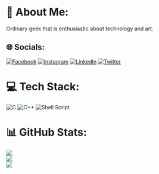 # 💫 About Me:
Ordinary geek that is enthusiastic about technology and art.


## 🌐 Socials:
[![Facebook](https://img.shields.io/badge/Facebook-%231877F2.svg?logo=Facebook&logoColor=white)](https://facebook.com/Elvancy.Nada) [![Instagram](https://img.shields.io/badge/Instagram-%23E4405F.svg?logo=Instagram&logoColor=white)](https://instagram.com/HieroNada) [![LinkedIn](https://img.shields.io/badge/LinkedIn-%230077B5.svg?logo=linkedin&logoColor=white)](https://linkedin.com/in/hieronymus-elvancy-nada-nugraha-99a37315a) [![Twitter](https://img.shields.io/badge/Twitter-%231DA1F2.svg?logo=Twitter&logoColor=white)](https://twitter.com/HieroNada)

# 💻 Tech Stack:
![C](https://img.shields.io/badge/c-%2300599C.svg?style=for-the-badge&logo=c&logoColor=white) ![C++](https://img.shields.io/badge/c++-%2300599C.svg?style=for-the-badge&logo=c%2B%2B&logoColor=white) ![Shell Script](https://img.shields.io/badge/shell_script-%23121011.svg?style=for-the-badge&logo=gnu-bash&logoColor=white)
# 📊 GitHub Stats:
![](https://github-readme-stats.vercel.app/api?username=Neturo64&theme=nightowl&hide_border=false&include_all_commits=false&count_private=false)<br/>
![](https://github-readme-streak-stats.herokuapp.com/?user=Neturo64&theme=nightowl&hide_border=false)<br/>
![](https://github-readme-stats.vercel.app/api/top-langs/?username=Neturo64&theme=nightowl&hide_border=false&include_all_commits=false&count_private=false&layout=compact)

